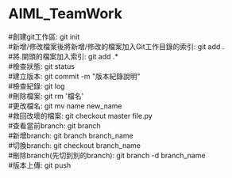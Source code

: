 # AIML_TeamWork  

#創建git工作區: git init  
#新增/修改檔案後將新增/修改的檔案加入Git工作目錄的索引: git add .  
#將.開頭的檔案加入索引: git add .*  
#檢查狀態: git status  
#建立版本: git commit -m "版本紀錄說明"  
#檢查紀錄: git log  
#刪除檔案: git rm '檔名'  
#更改檔名: git mv name new_name  
#救回改壞的檔案: git checkout master file.py  
#查看當前branch: git branch  
#新增branch: git branch branch_name  
#切換branch: git checkout branch_name  
#刪除branch(先切到別的branch): git branch -d branch_name  
#版本上傳: git push  
